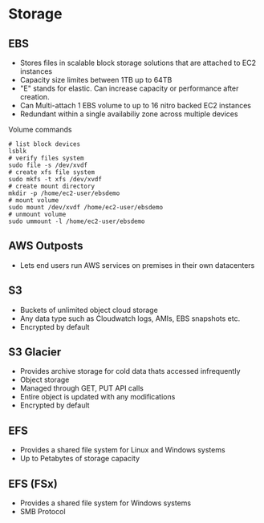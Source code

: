 # Storage

## EBS
* Stores files in scalable block storage solutions that are attached to EC2 instances
* Capacity size limites between 1TB up to 64TB
* "E" stands for elastic. Can increase capacity or performance after creation.
* Can Multi-attach 1 EBS volume to up to 16 nitro backed EC2 instances
* Redundant within a single availabiliy zone across multiple devices

Volume commands
```
# list block devices
lsblk
# verify files system
sudo file -s /dev/xvdf
# create xfs file system
sudo mkfs -t xfs /dev/xvdf
# create mount directory
mkdir -p /home/ec2-user/ebsdemo
# mount volume 
sudo mount /dev/xvdf /home/ec2-user/ebsdemo
# unmount volume
sudo ummount -l /home/ec2-user/ebsdemo
```

## AWS Outposts
* Lets end users run AWS services on premises in their own datacenters

## S3
* Buckets of unlimited object cloud storage
* Any data type such as Cloudwatch logs, AMIs, EBS snapshots etc.
* Encrypted by default

## S3 Glacier
* Provides archive storage for cold data thats accessed infrequently
* Object storage
* Managed through GET, PUT API calls
* Entire object is updated with any modifications
* Encrypted by default

## EFS
* Provides a shared file system for Linux and Windows systems
* Up to Petabytes of storage capacity

## EFS (FSx)
* Provides a shared file system for Windows systems
* SMB Protocol





